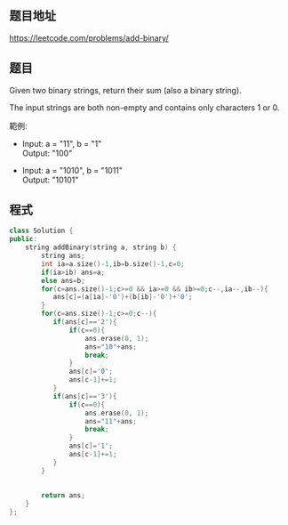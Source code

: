 ## 题目地址

https://leetcode.com/problems/add-binary/

## 题目

Given two binary strings, return their sum (also a binary string).

The input strings are both non-empty and contains only characters 1 or 0.

範例:

* Input: a = "11", b = "1"  
  Output: "100"

* Input: a = "1010", b = "1011"   
  Output: "10101"

## 程式
```cpp
class Solution {
public:
    string addBinary(string a, string b) {
        string ans;
        int ia=a.size()-1,ib=b.size()-1,c=0;
        if(ia>ib) ans=a;
        else ans=b;
        for(c=ans.size()-1;c>=0 && ia>=0 && ib>=0;c--,ia--,ib--){
           ans[c]=(a[ia]-'0')+(b[ib]-'0')+'0'; 
        }
        for(c=ans.size()-1;c>=0;c--){
           if(ans[c]=='2'){
               if(c==0){
                   ans.erase(0, 1);
                   ans="10"+ans;
                   break;
               }
               ans[c]='0';
               ans[c-1]+=1;
           }
           if(ans[c]=='3'){
               if(c==0){
                   ans.erase(0, 1);
                   ans="11"+ans;
                   break;
               }
               ans[c]='1';
               ans[c-1]+=1;
           }
        }
        
        
        return ans;
    }
};
```

